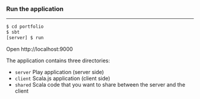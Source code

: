 ### Run the application
________________________
```bash
$ cd portfolio
$ sbt
[server] $ run
```
Open http://localhost:9000

The application contains three directories:

* `server` Play application (server side)
* `client` Scala.js application (client side)
* `shared` Scala code that you want to share between the server and the client